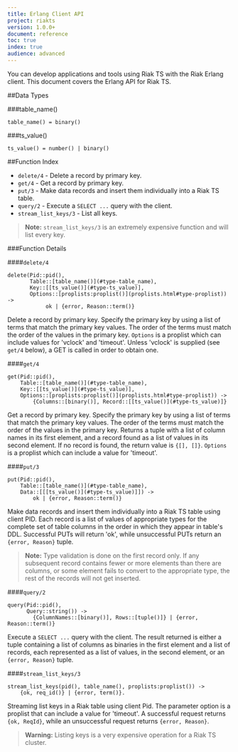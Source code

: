 ```yaml
---
title: Erlang Client API
project: riakts
version: 1.0.0+
document: reference
toc: true
index: true
audience: advanced
---
```



You can develop applications and tools using Riak TS with the Riak Erlang client.
This document covers the Erlang API for Riak TS.


##Data Types

###table_name()

`table_name() = binary()`

###ts_value()

`ts_value() = number() | binary()`


##Function Index

* `delete/4` - Delete a record by primary key.
* `get/4` - Get a record by primary key.
* `put/3` - Make data records and insert them individually into a Riak TS table.
* `query/2` - Execute a `SELECT ...` query with the client.
* `stream_list_keys/3` - List all keys.

>**Note:** `stream_list_keys/3` is an extremely expensive function and will list every key.


###Function Details

####`delete/4`

```
delete(Pid::pid(),
       Table::[table_name()](#type-table_name),
       Key::[[ts_value()](#type-ts_value)],
       Options::[proplists:proplist()](proplists.html#type-proplist)) ->
            ok | {error, Reason::term()}
```

Delete a record by primary key. Specify the primary key by using a list of terms that match the primary key values. The order of the terms must match the order of the values in the primary key. `Options` is a proplist which can include values for 'vclock' and 'timeout'. Unless 'vclock' is supplied (see `get/4` below), a GET is called in order to obtain one.


####`get/4`

```
get(Pid::pid(),
    Table::[table_name()](#type-table_name),
    Key::[[ts_value()](#type-ts_value)],
    Options::[proplists:proplist()](proplists.html#type-proplist)) ->
        {Columns::[binary()], Record::[[ts_value()](#type-ts_value)]}
```

Get a record by primary key. Specify the primary key by using a list of terms that match the primary key values. The order of the terms must match the order of the values in the primary key. Returns a tuple with a list of column names in its first element, and a record found as a list of values in its second element. If no record is found, the return value is `{[], []}`. `Options` is a proplist which can include a value for 'timeout'.


####`put/3`

```
put(Pid::pid(),
    Table::[table_name()](#type-table_name),
    Data::[[[ts_value()](#type-ts_value)]]) ->
        ok | {error, Reason::term()}
```

Make data records and insert them individually into a Riak TS table using client PID. Each record is a list of values of appropriate types for the complete set of table columns in the order in which they appear in table's DDL. Successful PUTs will return 'ok', while unsuccessful PUTs return an `{error, Reason}` tuple.

>**Note:** Type validation is done on the first record only. If any subsequent record contains fewer or more elements than there are columns, or some element fails to convert to the appropriate type, the rest of the records will not get inserted.


####`query/2`

```
query(Pid::pid(),
      Query::string()) ->
        {ColumnNames::[binary()], Rows::[tuple()]} | {error, Reason::term()}
```

Execute a `SELECT ...` query with the client. The result returned is either a tuple containing a list of columns as binaries in the first element and a list of records, each represented as a list of values, in the second element, or an `{error, Reason}` tuple.


####`stream_list_keys/3`

```
stream_list_keys(pid(), table_name(), proplists:proplist()) ->
    {ok, req_id()} | {error, term()}.
```

Streaming list keys in a Riak table using client Pid. The parameter option is a proplist that can include a value for 'timeout'. A successful request returns `{ok, ReqId}`, while an unsuccessful request returns `{error, Reason}`.

>**Warning:** Listing keys is a very expensive operation for a Riak TS cluster.
